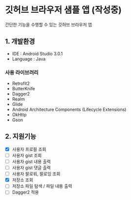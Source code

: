# 깃허브 브라우저 샘플 앱 (작성중)

간단한 기능을 수행할 수 있는 깃허브 브라우저 앱

## 1. 개발환경

* IDE : Android Studio 3.0.1
* Language : Java

### 사용 라이브러리

* Retrofit2
* ButterKnife
* Dagger2
* Realm
* Glide
* Android Architecture Components (Lifecycle Extensions)
* OkHttp
* Gson

## 2. 지원기능

- [x] 사용자 프로필 조회
- [ ] 사용자 gist 조회
- [ ] 사용자 gist 내용 출력
- [ ] 사용자 gist 댓글 출력
- [ ] 사용자 팔로워, 팔로잉 조회
- [x] 저장소 조회
- [ ] 저장소 파일 탐색 / 파일 내용 출력
- [ ] Dagger2 적용